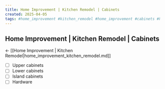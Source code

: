 ```yaml
---
title: Home Improvement | Kitchen Remodel | Cabinets
created: 2025-04-05
tags: #home_improvement #kitchen_remodel #home_improvement #cabinets #kitchen_remodel
---
```


## Home Improvement | Kitchen Remodel | Cabinets
← [[Home Improvement | Kitchen Remodel|home_improvement_kitchen_remodel.md]]

- [ ] Upper cabinets
- [ ] Lower cabinets
- [ ] Island cabinets
- [ ] Hardware